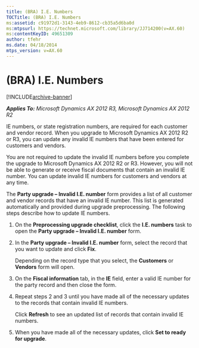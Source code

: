 ```yaml
---
title: (BRA) I.E. Numbers
TOCTitle: (BRA) I.E. Numbers
ms:assetid: c91972d1-3143-4eb9-8612-cb35a5d6ba0d
ms:mtpsurl: https://technet.microsoft.com/library/JJ714200(v=AX.60)
ms:contentKeyID: 49651309
author: tfehr
ms.date: 04/18/2014
mtps_version: v=AX.60
---
```


# (BRA) I.E. Numbers 


[!INCLUDE[archive-banner](includes/archive-banner.md)]


_**Applies To:** Microsoft Dynamics AX 2012 R3, Microsoft Dynamics AX 2012 R2_

IE numbers, or state registration numbers, are required for each customer and vendor record. When you upgrade to Microsoft Dynamics AX 2012 R2 or R3, you can update any invalid IE numbers that have been entered for customers and vendors.

You are not required to update the invalid IE numbers before you complete the upgrade to Microsoft Dynamics AX 2012 R2 or R3. However, you will not be able to generate or receive fiscal documents that contain an invalid IE number. You can update invalid IE numbers for customers and vendors at any time.

The **Party upgrade – Invalid I.E. number** form provides a list of all customer and vendor records that have an invalid IE number. This list is generated automatically and provided during upgrade preprocessing. The following steps describe how to update IE numbers.

1.  On the **Preprocessing upgrade checklist**, click the **I.E. numbers** task to open the **Party upgrade – Invalid I.E. number** form.

2.  In the **Party upgrade – Invalid I.E. number** form, select the record that you want to update and click **Fix**.
    
    Depending on the record type that you select, the **Customers** or **Vendors** form will open.

3.  On the **Fiscal information** tab, in the **IE** field, enter a valid IE number for the party record and then close the form.

4.  Repeat steps 2 and 3 until you have made all of the necessary updates to the records that contain invalid IE numbers.
    
    Click **Refresh** to see an updated list of records that contain invalid IE numbers.

5.  When you have made all of the necessary updates, click **Set to ready for upgrade**.

  


